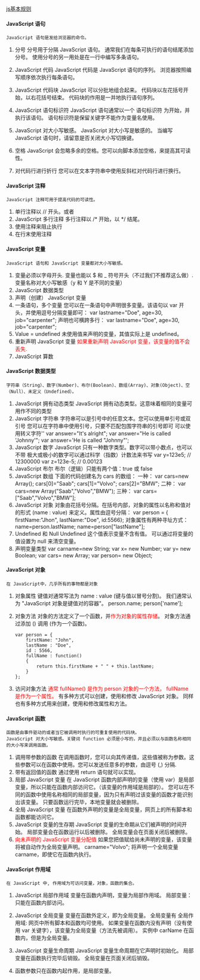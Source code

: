 [js基本规则](http://www.runoob.com/js/js-statements.html)

#### JavaScript 语句
    JavaScript 语句是发给浏览器的命令。

1. 分号 
分号用于分隔 JavaScript 语句。
通常我们在每条可执行的语句结尾添加分号。
使用分号的另一用处是在一行中编写多条语句。

2. JavaScript 代码
JavaScript 代码是 JavaScript 语句的序列。
浏览器按照编写顺序依次执行每条语句。

3. JavaScript 代码块
JavaScript 可以分批地组合起来。
代码块以左花括号开始，以右花括号结束。
代码块的作用是一并地执行语句序列。

4. JavaScript 语句标识符
JavaScript 语句通常以一个 语句标识符 为开始，并执行该语句。
语句标识符是保留关键字不能作为变量名使用。

5. JavaScript 对大小写敏感。
JavaScript 对大小写是敏感的。
当编写 JavaScript 语句时，请留意是否关闭大小写切换键。

6. 空格
JavaScript 会忽略多余的空格。您可以向脚本添加空格，来提高其可读性。

7. 对代码行进行折行
您可以在文本字符串中使用反斜杠对代码行进行换行。

#### JavaScript 注释
    JavaScript 注释可用于提高代码的可读性。

1. 单行注释以 // 开头。或者<!-- -->
2. JavaScript 多行注释 多行注释以 /* 开始，以 */ 结尾。
3. 使用注释来阻止执行
4. 在行末使用注释

#### JavaScript 变量
    JavaScript 语句和 JavaScript 变量都对大小写敏感。

1. 变量必须以字母开头. 变量也能以 $ 和 _ 符号开头（不过我们不推荐这么做）. 变量名称对大小写敏感（y 和 Y 是不同的变量）
2. JavaScript 数据类型
3. 声明（创建） JavaScript 变量
4. 一条语句，多个变量
    您可以在一条语句中声明很多变量。该语句以 var 开头，并使用逗号分隔变量即可：
    var lastname="Doe", age=30, job="carpenter";
    声明也可横跨多行：
    var lastname="Doe",
    age=30,
    job="carpenter";
5. Value = undefined
    未使用值来声明的变量，其值实际上是 undefined。
6. 重新声明 JavaScript 变量
    <font color="red">如果重新声明 JavaScript 变量，该变量的值不会丢失.</font>
7. JavaScript 算数

#### JavaScript 数据类型
    字符串（String）、数字(Number)、布尔(Boolean)、数组(Array)、对象(Object)、空（Null）、未定义（Undefined）。

1. JavaScript 拥有动态类型
    JavaScript 拥有动态类型。这意味着相同的变量可用作不同的类型
2. JavaScript 字符串
    字符串可以是引号中的任意文本。您可以使用单引号或双引号
    您可以在字符串中使用引号，只要不匹配包围字符串的引号即可
    可以使用转义字符'\'
    var answer="It's alright";
    var answer="He is called 'Johnny'";
    var answer='He is called "Johnny"';
3. JavaScript 数字
    JavaScript 只有一种数字类型。数字可以带小数点，也可以不带
    极大或极小的数字可以通过科学（指数）计数法来书写
    var y=123e5;      // 12300000
    var z=123e-5;     // 0.00123
4. JavaScript 布尔
    布尔（逻辑）只能有两个值：true 或 false
5. JavaScript 数组
    下面的代码创建名为 cars 的数组：
    一种：
    var cars=new Array();
    cars[0]="Saab";
    cars[1]="Volvo";
    cars[2]="BMW";
    二种：
    var cars=new Array("Saab","Volvo","BMW");
    三种：
    var cars=["Saab","Volvo","BMW"];
6. JavaScript 对象
    对象由花括号分隔。在括号内部，对象的属性以名称和值对的形式 (name : value) 来定义。属性由逗号分隔：
    var person = {
        firstName:"Jhon",
        lastName:"Doe",
        id:5566};
    对象属性有两种寻址方式：
    name=person.lastName;
    name=person["lastName"];
7. Undefined 和 Null
    Undefined 这个值表示变量不含有值。
    可以通过将变量的值设置为 null 来清空变量。
8. 声明变量类型
    var carname=new String;
    var x=      new Number;
    var y=      new Boolean;
    var cars=   new Array;
    var person= new Object;

#### JavaScript 对象
    在 JavaScript中，几乎所有的事物都是对象

1. 对象属性
    键值对通常写法为 name : value (键与值以冒号分割)。
    我们通常认为 "JavaScript 对象是键值对的容器"。
    person.name;
    person['name'];

2. 对象方法
    对象的方法定义了一个函数，并<font color="red">作为对象的属性存储</font>。
    对象方法通过添加 () 调用 (作为一个函数)。
    ```
    var person = {
        firstName: "John",
        lastName : "Doe",
        id : 5566,
        fullName : function() 
        {
            return this.firstName + " " + this.lastName;
        }
    };
    ```
3. 访问对象方法
    <font color="red">通常 fullName() 是作为 person 对象的一个方法， fullName 是作为一个属性。</font>
    有多种方式可以创建，使用和修改 JavaScript 对象。
    同样也有多种方式用来创建，使用和修改属性和方法。

#### JavaScript 函数
    函数是由事件驱动的或者当它被调用时执行的可重复使用的代码块。
    JavaScript 对大小写敏感。关键词 function 必须是小写的，并且必须以与函数名称相同的大小写来调用函数。

1. 调用带参数的函数
    在调用函数时，您可以向其传递值，这些值被称为参数。这些参数可以在函数中使用。您可以发送任意多的参数，由逗号 (,) 分隔.
2. 带有返回值的函数
    通过使用 return 语句就可以实现。
3. 局部 JavaScript 变量
    在 JavaScript 函数内部声明的变量（使用 var）是局部变量，所以只能在函数内部访问它。（该变量的作用域是局部的）。
    您可以在不同的函数中使用名称相同的局部变量，因为只有声明过该变量的函数才能识别出该变量。
    只要函数运行完毕，本地变量就会被删除。
4. 全局 JavaScript 变量
    在函数外声明的变量是全局变量，网页上的所有脚本和函数都能访问它。
5. JavaScript 变量的生存期
    JavaScript 变量的生命期从它们被声明的时间开始。
    局部变量会在函数运行以后被删除。
    全局变量会在页面关闭后被删除。
6. <font color="red">向未声明的 JavaScript 变量分配值</font>
    如果您把值赋给尚未声明的变量，该变量将被自动作为全局变量声明。
    carname="Volvo";
    将声明一个全局变量 carname，即使它在函数内执行。

#### JavaScript 作用域
    在 JavaScript 中, 作用域为可访问变量，对象，函数的集合。
1. JavaScript 局部作用域
    变量在函数内声明，变量为局部作用域。
    局部变量：只能在函数内部访问。
2. JavaScript 全局变量
    变量在函数外定义，即为全局变量。
    全局变量有 全局作用域: 网页中所有脚本和函数均可使用。 
    如果变量在函数内没有声明（没有使用 var 关键字），该变量为全局变量（方法先被调用）。
    实例中 carName 在函数内，但是为全局变量。

3. JavaScript 变量生命周期
    JavaScript 变量生命周期在它声明时初始化。
    局部变量在函数执行完毕后销毁。
    全局变量在页面关闭后销毁。

4. 函数参数只在函数内起作用，是局部变量。

